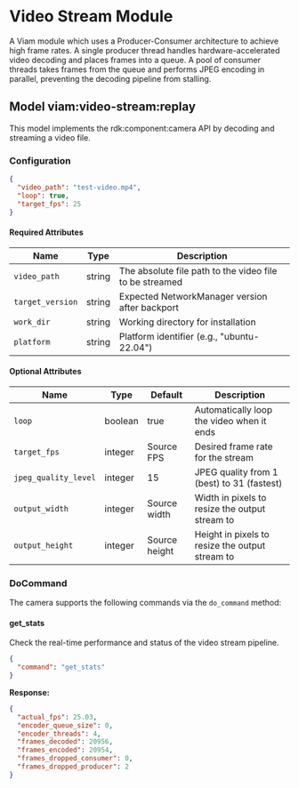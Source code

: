 # Video Stream Module
A Viam module which uses a Producer-Consumer architecture to achieve high frame rates. A single producer thread handles hardware-accelerated video decoding and places frames into a queue. A pool of consumer threads takes frames from the queue and performs JPEG encoding in parallel, preventing the decoding pipeline from stalling.

## Model viam:video-stream:replay
This model implements the rdk:component:camera API by decoding and streaming a video file.

### Configuration

```json
{
  "video_path": "test-video.mp4",
  "loop": true,
  "target_fps": 25
}
```

#### Required Attributes

| Name | Type | Description |
|------|------|-----------|
| `video_path` | string | The absolute file path to the video file to be streamed |
| `target_version` | string | Expected NetworkManager version after backport |
| `work_dir` | string | Working directory for installation |
| `platform` | string | Platform identifier (e.g., "ubuntu-22.04") |

#### Optional Attributes

| Name | Type | Default | Description |
|------|------|-----------|-------------|
| `loop` | boolean | true | Automatically loop the video when it ends |
| `target_fps` | integer | Source FPS | Desired frame rate for the stream |
| `jpeg_quality_level` | integer | 15 | JPEG quality from 1 (best) to 31 (fastest) |
| `output_width` | integer | Source width | Width in pixels to resize the output stream to |
| `output_height` | integer | Source height | Height in pixels to resize the output stream to |


### DoCommand

The camera supports the following commands via the `do_command` method:

#### get_stats
Check the real-time performance and status of the video stream pipeline.

```json
{
  "command": "get_stats"
}
```

**Response:**
```json
{
  "actual_fps": 25.03,
  "encoder_queue_size": 0,
  "encoder_threads": 4,
  "frames_decoded": 20956,
  "frames_encoded": 20954,
  "frames_dropped_consumer": 0,
  "frames_dropped_producer": 2
}
```